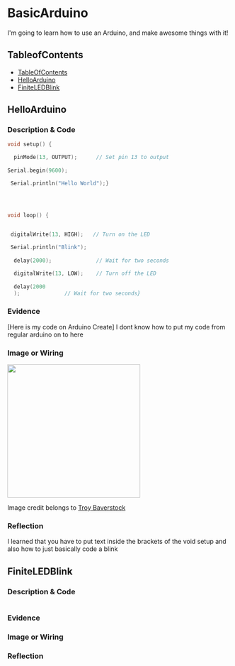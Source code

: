 # BasicArduino
I'm going to learn how to use an Arduino, and make awesome things with it!


## TableofContents
* [TableOfContents](#TableOfContents)
* [HelloArduino](#HelloArduino)
* [FiniteLEDBlink](#FiniteLEDBlink)

## HelloArduino

### Description & Code

```C++
void setup() {

  pinMode(13, OUTPUT);      // Set pin 13 to output
  
Serial.begin(9600);

 Serial.println("Hello World");}


 

void loop() {

 
 digitalWrite(13, HIGH);   // Turn on the LED

 Serial.println("Blink");
 
  delay(2000);              // Wait for two seconds

  digitalWrite(13, LOW);    // Turn off the LED
  
  delay(2000
  );              // Wait for two seconds}

```

### Evidence
[Here is my code on Arduino Create] I dont know how to put my code from regular arduino on to here

### Image or Wiring
<img src="http://troybaverstock.com/wp-content/uploads/2019/04/arduino-servo-button-red-green-RGB-LED-wiring-diagram.png" width="300px" /> 

Image credit belongs to [Troy Baverstock](https://troybaverstock.com/learn/fritzing-circuit-diagrams/)

### Reflection
I learned that you have to put text inside the brackets of the void setup and also how to just basically code a blink

## FiniteLEDBlink

### Description & Code

```C++


```

### Evidence

### Image or Wiring

### Reflection
